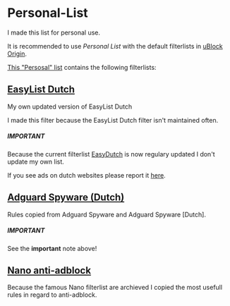 # Personal-List
I made this list for personal use. 

It is recommended to use _Personal List_ with the default filterlists in [uBlock Origin](https://github.com/uBlockOrigin/uAssets). 

[This "Persosal" list](https://github.com/JohnyP36/Personal-List/blob/main/Personal%20List.txt) contains the following filterlists:

## [EasyList Dutch](https://github.com/JohnyP36/Personal-List/tree/main/easylistdutch)
My own updated version of EasyList Dutch

I made this filter because the EasyList Dutch filter isn't maintained often.

##### IMPORTANT
Because the current filterlist [EasyDutch](https://github.com/BPower0036/AdBlockFilters/blob/main/easydutch) is now regulary updated I don't update my own list. 

If you see ads on dutch websites please report it [here](https://github.com/BPower0036/AdBlockFilters/issues).

## [Adguard Spyware (Dutch)](https://github.com/JohnyP36/Personal-List/blob/main/Adguard%20Spyware%20%5BDutch%5D.txt)
Rules copied from Adguard Spyware and Adguard Spyware [Dutch]. 
##### IMPORTANT
See the **important** note above!

## [Nano anti-adblock](https://github.com/JohnyP36/Personal-List/blob/main/Nano%20anti-Adblock.txt)
Because the famous Nano filterlist are archieved I copied the most usefull rules in regard to anti-adblock.
